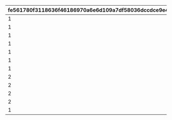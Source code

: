 |fe561780f3118636f46186970a6e6d109a7df58036dccdce9e422f2530ecc5b6|4e39bdbab77370e5fb263919453fdb97a22d18155c398460a10723ad598e2714|f78ed47acbfd5593cd23b3e47b8d6c53dfbd98f31fe5cd03f8ad356224346095|cd93739179b1f48858c4d10d1318821de57e788e528042f6d13c6296d01b4e2f|c7adc4861e314646a5d9525f970ad69206a5f3dba07118212202867f1ea6da98|c96061b8e73d8293b53a74bcf76a92a027df71c759cdbda291c5c0914d2beece|
| --- | --- | --- | --- | --- | --- |
|1|0|20025|1|0|1101|
|1|0|20025|1|0|1102|
|1|1|20025|0|5042002|1103|
|1|0|20025|1|0|1104|
|1|1|20025|0|5042003|1105|
|1|0|20025|1|0|1106|
|1|2|20025|0|5042005|1107|
|2|1|20025|0|5042007|1201|
|2|2|20025|0|5042007|1202|
|2|0|20025|1|0|1203|
|2|0|20025|1|0|1204|
|1|0|20025|0|0|1301|